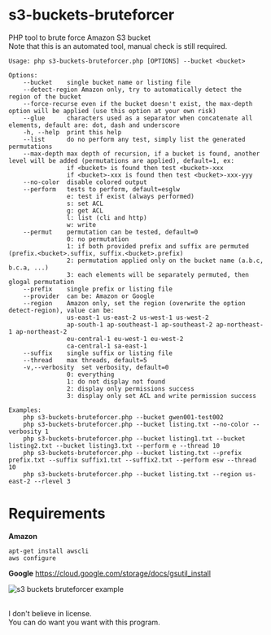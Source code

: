 # s3-buckets-bruteforcer
PHP tool to brute force Amazon S3 bucket  
Note that this is an automated tool, manual check is still required.  

```
Usage: php s3-buckets-bruteforcer.php [OPTIONS] --bucket <bucket>

Options:
	--bucket	single bucket name or listing file
	--detect-region	Amazon only, try to automatically detect the region of the bucket
	--force-recurse	even if the bucket doesn't exist, the max-depth option will be applied (use this option at your own risk)
	--glue		characters used as a separator when concatenate all elements, default are: dot, dash and underscore
	-h, --help	print this help
	--list		do no perform any test, simply list the generated permutations
	--max-depth	max depth of recursion, if a bucket is found, another level will be added (permutations are applied), default=1, ex:
				if <bucket> is found then test <bucket>-xxx
				if <bucket>-xxx is found then test <bucket>-xxx-yyy
	--no-color	disable colored output
	--perform	tests to perform, default=esglw
				e: test if exist (always performed)
				s: set ACL
				g: get ACL
				l: list (cli and http)
				w: write
	--permut	permutation can be tested, default=0
				0: no permutation
				1: if both provided prefix and suffix are permuted (prefix.<bucket>.suffix, suffix.<bucket>.prefix)
				2: permutation applied only on the bucket name (a.b.c, b.c.a, ...)
				3: each elements will be separately permuted, then glogal permutation
	--prefix	single prefix or listing file
	--provider	can be: Amazon or Google
	--region	Amazon only, set the region (overwrite the option detect-region), value can be:
				us-east-1 us-east-2 us-west-1 us-west-2
				ap-south-1 ap-southeast-1 ap-southeast-2 ap-northeast-1 ap-northeast-2
				eu-central-1 eu-west-1 eu-west-2
				ca-central-1 sa-east-1
	--suffix	single suffix or listing file
	--thread	max threads, default=5
	-v,--verbosity	set verbosity, default=0
				0: everything
				1: do not display not found
				2: display only permissions success
				3: display only set ACL and write permission success

Examples:
	php s3-buckets-bruteforcer.php --bucket gwen001-test002
	php s3-buckets-bruteforcer.php --bucket listing.txt --no-color --verbosity 1
	php s3-buckets-bruteforcer.php --bucket listing1.txt --bucket listing2.txt --bucket listing3.txt --perform e --thread 10
	php s3-buckets-bruteforcer.php --bucket listing.txt --prefix prefix.txt --suffix suffix1.txt --suffix2.txt --perform esw --thread 10
	php s3-buckets-bruteforcer.php --bucket listing.txt --region us-east-2 --rlevel 3
```

# Requirements

**Amazon**
```
apt-get install awscli
aws configure
```
**Google**
https://cloud.google.com/storage/docs/gsutil_install



<img src="https://raw.githubusercontent.com/gwen001/s3-buckets-finder/master/example-bf.png" alt="s3 buckets bruteforcer example">
<br><br>

I don't believe in license.  
You can do want you want with this program.  
